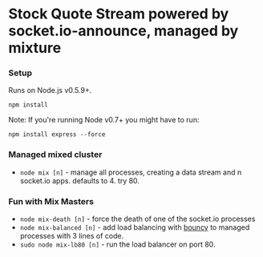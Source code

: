 # Stock Quote Stream powered by socket.io-announce, managed by mixture

### Setup

Runs on Node.js v0.5.9+.

    npm install

Note: If you're running Node v0.7+ you might have to run:

    npm install express --force

### Managed mixed cluster

* `node mix [n]` - manage all processes, creating a data stream and n socket.io apps. defaults to 4. try 80.

### Fun with Mix Masters

* `node mix-death [n]` - force the death of one of the socket.io processes
* `node mix-balanced [n]` - add load balancing with [bouncy](https://github.com/substack/bouncy) to managed processes with 3 lines of code.
* `sudo node mix-lb80 [n]` - run the load balancer on port 80.
